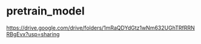 # pretrain_model 
https://drive.google.com/drive/folders/1mRaQDYdGtz1wNm632UGhTRfRRNRBgEvx?usp=sharing